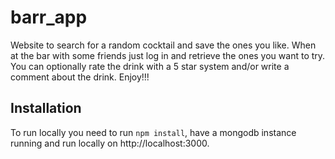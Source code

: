 # barr_app
Website to search for a random cocktail and save the ones you like. When at the bar with some friends just log in and retrieve the ones you want to try. You can optionally rate the drink with a 5 star system and/or write a comment about the drink. Enjoy!!!
## Installation
To run locally you need to run ``` npm install ```, have a mongodb instance running and run locally on http://localhost:3000.
